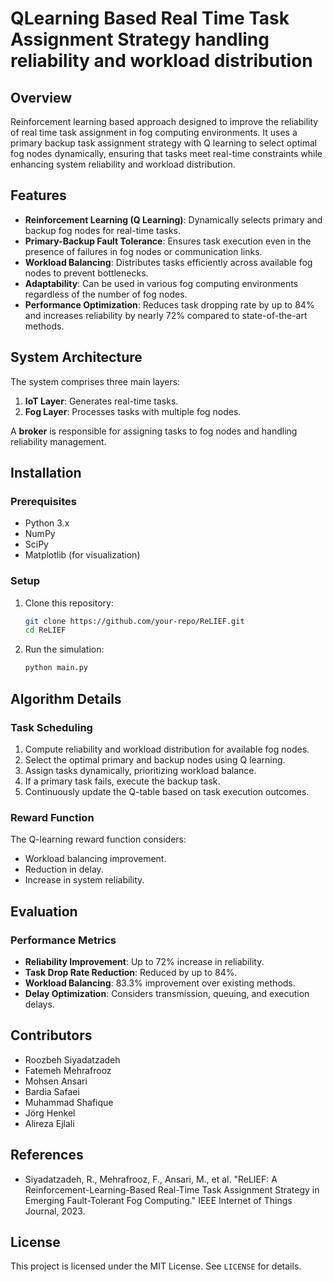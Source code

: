 # QLearning Based Real Time Task Assignment Strategy handling reliability and workload distribution 

## Overview
Reinforcement learning based approach designed to improve the reliability of real time task assignment in fog computing environments. It uses a primary backup task assignment strategy with Q learning to select optimal fog nodes dynamically, ensuring that tasks meet real-time constraints while enhancing system reliability and workload distribution.

## Features
- **Reinforcement Learning (Q Learning)**: Dynamically selects primary and backup fog nodes for real-time tasks.
- **Primary-Backup Fault Tolerance**: Ensures task execution even in the presence of failures in fog nodes or communication links.
- **Workload Balancing**: Distributes tasks efficiently across available fog nodes to prevent bottlenecks.
- **Adaptability**: Can be used in various fog computing environments regardless of the number of fog nodes.
- **Performance Optimization**: Reduces task dropping rate by up to 84% and increases reliability by nearly 72% compared to state-of-the-art methods.

## System Architecture
The system comprises three main layers:
1. **IoT Layer**: Generates real-time tasks.
2. **Fog Layer**: Processes tasks with multiple fog nodes.


A **broker** is responsible for assigning tasks to fog nodes and handling reliability management.

## Installation
### Prerequisites
- Python 3.x
- NumPy
- SciPy
- Matplotlib (for visualization)

### Setup
1. Clone this repository:
   ```sh
   git clone https://github.com/your-repo/ReLIEF.git
   cd ReLIEF
   ```

2. Run the simulation:
   ```sh
   python main.py
   ```



## Algorithm Details
### Task Scheduling
1. Compute reliability and workload distribution for available fog nodes.
2. Select the optimal primary and backup nodes using Q learning.
3. Assign tasks dynamically, prioritizing workload balance.
4. If a primary task fails, execute the backup task.
5. Continuously update the Q-table based on task execution outcomes.

### Reward Function
The Q-learning reward function considers:
- Workload balancing improvement.
- Reduction in delay.
- Increase in system reliability.

## Evaluation
### Performance Metrics
- **Reliability Improvement**: Up to 72% increase in reliability.
- **Task Drop Rate Reduction**: Reduced by up to 84%.
- **Workload Balancing**: 83.3% improvement over existing methods.
- **Delay Optimization**: Considers transmission, queuing, and execution delays.

## Contributors
- Roozbeh Siyadatzadeh
- Fatemeh Mehrafrooz
- Mohsen Ansari
- Bardia Safaei
- Muhammad Shafique
- Jörg Henkel
- Alireza Ejlali

## References
- Siyadatzadeh, R., Mehrafrooz, F., Ansari, M., et al. "ReLIEF: A Reinforcement-Learning-Based Real-Time Task Assignment Strategy in Emerging Fault-Tolerant Fog Computing." IEEE Internet of Things Journal, 2023.

## License
This project is licensed under the MIT License. See `LICENSE` for details.

